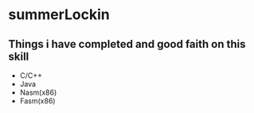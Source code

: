 # summerLockin
## Things i have completed and good faith on this skill 
  - C/C++
  - Java
  - Nasm(x86)
  - Fasm(x86)
